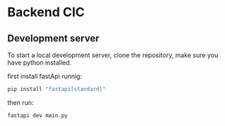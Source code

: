 # Backend CIC

## Development server
To start a local development server, clone the repository, make sure you have python installed.

first install fastApi runnig:
```bash
pip install "fastapi[standard]"
```

then run:
```bash
fastapi dev main.py
```
